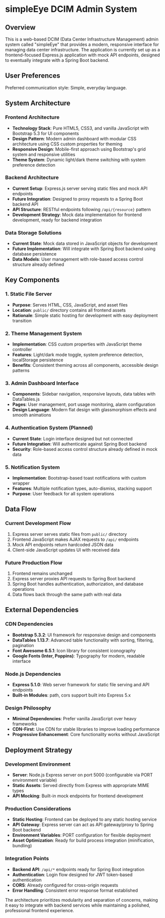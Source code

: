 # simpleEye DCIM Admin System

## Overview

This is a web-based DCIM (Data Center Infrastructure Management) admin system called "simpleEye" that provides a modern, responsive interface for managing data center infrastructure. The application is currently set up as a frontend-focused Express.js application with mock API endpoints, designed to eventually integrate with a Spring Boot backend.

## User Preferences

Preferred communication style: Simple, everyday language.

## System Architecture

### Frontend Architecture
- **Technology Stack**: Pure HTML5, CSS3, and vanilla JavaScript with Bootstrap 5.3 for UI components
- **Design Pattern**: Modern admin dashboard with modular CSS architecture using CSS custom properties for theming
- **Responsive Design**: Mobile-first approach using Bootstrap's grid system and responsive utilities
- **Theme System**: Dynamic light/dark theme switching with system preference detection

### Backend Architecture
- **Current Setup**: Express.js server serving static files and mock API endpoints
- **Future Integration**: Designed to proxy requests to a Spring Boot backend API
- **API Structure**: RESTful endpoints following `/api/{resource}` pattern
- **Development Strategy**: Mock data implementation for frontend development, ready for backend integration

### Data Storage Solutions
- **Current State**: Mock data stored in JavaScript objects for development
- **Future Implementation**: Will integrate with Spring Boot backend using database persistence
- **Data Models**: User management with role-based access control structure already defined

## Key Components

### 1. Static File Server
- **Purpose**: Serves HTML, CSS, JavaScript, and asset files
- **Location**: `public/` directory contains all frontend assets
- **Rationale**: Simple static hosting for development with easy deployment transition

### 2. Theme Management System
- **Implementation**: CSS custom properties with JavaScript theme controller
- **Features**: Light/dark mode toggle, system preference detection, localStorage persistence
- **Benefits**: Consistent theming across all components, accessible design patterns

### 3. Admin Dashboard Interface
- **Components**: Sidebar navigation, responsive layouts, data tables with DataTables.js
- **Pages**: User management, port usage monitoring, alarm configuration
- **Design Language**: Modern flat design with glassmorphism effects and smooth animations

### 4. Authentication System (Planned)
- **Current State**: Login interface designed but not connected
- **Future Integration**: Will authenticate against Spring Boot backend
- **Security**: Role-based access control structure already defined in mock data

### 5. Notification System
- **Implementation**: Bootstrap-based toast notifications with custom wrapper
- **Features**: Multiple notification types, auto-dismiss, stacking support
- **Purpose**: User feedback for all system operations

## Data Flow

### Current Development Flow
1. Express server serves static files from `public/` directory
2. Frontend JavaScript makes AJAX requests to `/api/` endpoints
3. Mock API endpoints return hardcoded JSON data
4. Client-side JavaScript updates UI with received data

### Future Production Flow
1. Frontend remains unchanged
2. Express server proxies API requests to Spring Boot backend
3. Spring Boot handles authentication, authorization, and database operations
4. Data flows back through the same path with real data

## External Dependencies

### CDN Dependencies
- **Bootstrap 5.3.2**: UI framework for responsive design and components
- **DataTables 1.13.7**: Advanced table functionality with sorting, filtering, pagination
- **Font Awesome 6.5.1**: Icon library for consistent iconography
- **Google Fonts (Inter, Poppins)**: Typography for modern, readable interface

### Node.js Dependencies
- **Express 5.1.0**: Web server framework for static file serving and API endpoints
- **Built-in Modules**: path, cors support built into Express 5.x

### Design Philosophy
- **Minimal Dependencies**: Prefer vanilla JavaScript over heavy frameworks
- **CDN-First**: Use CDN for stable libraries to improve loading performance
- **Progressive Enhancement**: Core functionality works without JavaScript

## Deployment Strategy

### Development Environment
- **Server**: Node.js Express server on port 5000 (configurable via PORT environment variable)
- **Static Assets**: Served directly from Express with appropriate MIME types
- **API Mocking**: Built-in mock endpoints for frontend development

### Production Considerations
- **Static Hosting**: Frontend can be deployed to any static hosting service
- **API Gateway**: Express server can act as API gateway/proxy to Spring Boot backend
- **Environment Variables**: PORT configuration for flexible deployment
- **Asset Optimization**: Ready for build process integration (minification, bundling)

### Integration Points
- **Backend API**: `/api/*` endpoints ready for Spring Boot integration
- **Authentication**: Login flow designed for JWT token-based authentication
- **CORS**: Already configured for cross-origin requests
- **Error Handling**: Consistent error response format established

The architecture prioritizes modularity and separation of concerns, making it easy to integrate with backend services while maintaining a polished, professional frontend experience.